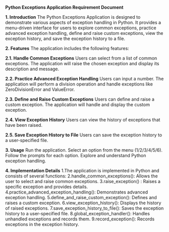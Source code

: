 ****Python Exceptions Application Requirement Document****

**1. Introduction**
The Python Exceptions Application is designed to demonstrate various aspects of exception handling in Python. It provides a menu-driven interface for users to explore common exceptions, practice advanced exception handling, define and raise custom exceptions, view the exception history, and save the exception history to a file.

**2. Features**
The application includes the following features:

**2.1. Handle Common Exceptions**
Users can select from a list of common exceptions.
The application will raise the chosen exception and display its description and message.

**2.2. Practice Advanced Exception Handling**
Users can input a number.
The application will perform a division operation and handle exceptions like ZeroDivisionError and ValueError.

**2.3. Define and Raise Custom Exceptions**
Users can define and raise a custom exception.
The application will handle and display the custom exception.

**2.4. View Exception History**
Users can view the history of exceptions that have been raised.

**2.5. Save Exception History to File**
Users can save the exception history to a user-specified file.

**3. Usage**
Run the application.
Select an option from the menu (1/2/3/4/5/6).
Follow the prompts for each option.
Explore and understand Python exception handling.

**4. Implementation Details**
1.The application is implemented in Python and consists of several functions:
2.handle_common_exceptions(): Allows the user to select and raise common exceptions.
3.raise_exception()         : Raises a specific exception and provides details.
4.practice_advanced_exception_handling(): Demonstrates advanced exception handling.
5.define_and_raise_custom_exception(): Defines and raises a custom exception.
6.view_exception_history(): Displays the history of raised exceptions.
7.save_exception_history_to_file(): Saves the exception history to a user-specified file.
8.global_exception_handler(): Handles unhandled exceptions and records them.
9.record_exception(): Records exceptions in the exception history.
